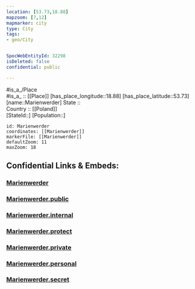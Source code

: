 ```yaml
---
location: [53.73,18.88] 
mapzoom: [7,12] 
mapmarker: city 
type: City
tags:
- geo/City


SpocWebEntityId: 32298
isDeleted: false
confidential: public

---
```

#is_a_/Place  
#is_a_ :: [[Place]] 
[has_place_longitude::18.88] 
[has_place_latitude::53.73] 
[name::Marienwerder] 
State ::  
Country :: [[Poland]]  
[StateId::] 
[Population::] 



```leaflet
id: Marienwerder
coordinates: [[Marienwerder]] 
markerFile: [[Marienwerder]] 
defaultZoom: 11 
maxZoom: 18
```


## Confidential Links & Embeds: 

### [Marienwerder](/_Standards/Earth/Continent/Europe/Europe~East/Poland/Provinces~Poland/Pomeranian/City/Marienwerder.md) 

### [Marienwerder.public](/_public/Earth/Continent/Europe/Europe~East/Poland/Provinces~Poland/Pomeranian/City/Marienwerder.public.md) 

### [Marienwerder.internal](/_internal/Earth/Continent/Europe/Europe~East/Poland/Provinces~Poland/Pomeranian/City/Marienwerder.internal.md) 

### [Marienwerder.protect](/_protect/Earth/Continent/Europe/Europe~East/Poland/Provinces~Poland/Pomeranian/City/Marienwerder.protect.md) 

### [Marienwerder.private](/_private/Earth/Continent/Europe/Europe~East/Poland/Provinces~Poland/Pomeranian/City/Marienwerder.private.md) 

### [Marienwerder.personal](/_personal/Earth/Continent/Europe/Europe~East/Poland/Provinces~Poland/Pomeranian/City/Marienwerder.personal.md) 

### [Marienwerder.secret](/_secret/Earth/Continent/Europe/Europe~East/Poland/Provinces~Poland/Pomeranian/City/Marienwerder.secret.md)

